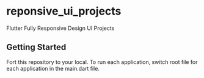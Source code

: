 # reponsive_ui_projects

Flutter Fully Responsive Design UI Projects

## Getting Started

Fort this repository to your local. To run each application, switch root file for each application in the main.dart file.

